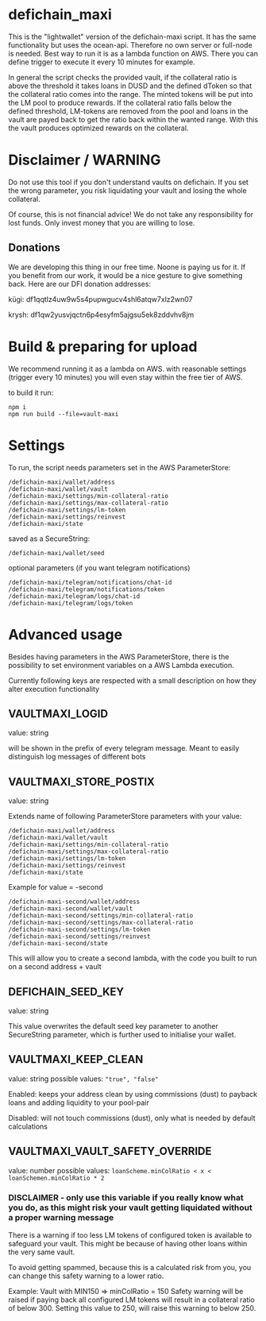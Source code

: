 # defichain_maxi
This is the "lightwallet" version of the defichain-maxi script. It has the same functionality but uses the ocean-api. Therefore no own server or full-node is needed.
Best way to run it is as a lambda function on AWS. There you can define trigger to execute it every 10 minutes for example.

In general the script checks the provided vault, if the collateral ratio is above the threshold it takes loans in DUSD and the defined dToken so that the collateral ratio comes into the range. The minted tokens will be put into the LM pool to produce rewards.
If the collateral ratio falls below the defined threshold, LM-tokens are removed from the pool and loans in the vault are payed back to get the ratio back within the wanted range. With this the vault produces optimized rewards on the collateral.

# Disclaimer / WARNING
Do not use this tool if you don't understand vaults on defichain. If you set the wrong parameter, you risk liquidating your vault and losing the whole collateral.

Of course, this is not financial advice! We do not take any responsibility for lost funds. Only invest money that you are willing to lose.

## Donations
We are developing this thing in our free time. Noone is paying us for it. If you benefit from our work, it would be a nice gesture to give something back. Here are our DFI donation addresses:

kügi: df1qqtlz4uw9w5s4pupwgucv4shl6atqw7xlz2wn07

krysh: df1qw2yusvjqctn6p4esyfm5ajgsu5ek8zddvhv8jm

# Build & preparing for upload
We recommend running it as a lambda on AWS. with reasonable settings (trigger every 10 minutes) you will even stay within the free tier of AWS.

to build it run:
```
npm i
npm run build --file=vault-maxi
```

# Settings
To run, the script needs parameters set in the AWS ParameterStore:
```
/defichain-maxi/wallet/address
/defichain-maxi/wallet/vault
/defichain-maxi/settings/min-collateral-ratio
/defichain-maxi/settings/max-collateral-ratio
/defichain-maxi/settings/lm-token
/defichain-maxi/settings/reinvest
/defichain-maxi/state
```
saved as a SecureString:
```
/defichain-maxi/wallet/seed
```
optional parameters (if you want telegram notifications)
```
/defichain-maxi/telegram/notifications/chat-id
/defichain-maxi/telegram/notifications/token
/defichain-maxi/telegram/logs/chat-id
/defichain-maxi/telegram/logs/token
```

# Advanced usage
Besides having parameters in the AWS ParameterStore, there is the possibility to set environment variables on a AWS Lambda execution.

Currently following keys are respected with a small description on how they alter execution functionality

## VAULTMAXI_LOGID
value: string

will be shown in the prefix of every telegram message. Meant to easily distinguish log messages of different bots

## VAULTMAXI_STORE_POSTIX
value: string

Extends name of following ParameterStore parameters with your value:
```
/defichain-maxi/wallet/address
/defichain-maxi/wallet/vault
/defichain-maxi/settings/min-collateral-ratio
/defichain-maxi/settings/max-collateral-ratio
/defichain-maxi/settings/lm-token
/defichain-maxi/settings/reinvest
/defichain-maxi/state
```
Example for value = -second
```
/defichain-maxi-second/wallet/address
/defichain-maxi-second/wallet/vault
/defichain-maxi-second/settings/min-collateral-ratio
/defichain-maxi-second/settings/max-collateral-ratio
/defichain-maxi-second/settings/lm-token
/defichain-maxi-second/settings/reinvest
/defichain-maxi-second/state
```
This will allow you to create a second lambda, with the code you built to run on a second address + vault

## DEFICHAIN_SEED_KEY
value: string

This value overwrites the default seed key parameter to another SecureString parameter, which is further used to initialise your wallet.

## VAULTMAXI_KEEP_CLEAN
value: string
possible values: `"true", "false"`

Enabled: keeps your address clean by using commissions (dust) to payback loans and adding liquidity to your pool-pair

Disabled: will not touch commissions (dust), only what is needed by default calculations

## VAULTMAXI_VAULT_SAFETY_OVERRIDE
value: number
possible values: `loanScheme.minColRatio < x < loanSchemen.minColRatio * 2`

### DISCLAIMER - only use this variable if you really know what you do, as this might risk your vault getting liquidated without a proper warning message

There is a warning if too less LM tokens of configured token is available to safeguard your vault. This might be because of having other loans within the very same vault.

To avoid getting spammed, because this is a calculated risk from you, you can change this safety warning to a lower ratio.

Example: Vault with MIN150 => minColRatio = 150
Safety warning will be raised if paying back all configured LM tokens will result in a collateral ratio of below 300. Setting this value to 250, will raise this warning to below 250.
